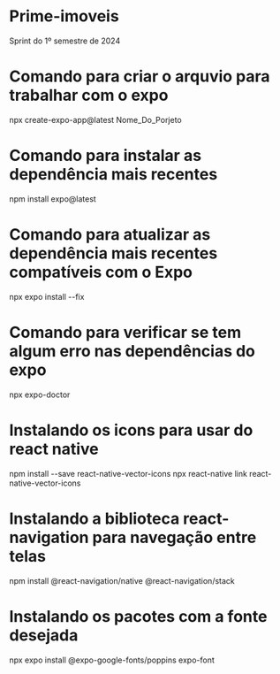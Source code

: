 # Prime-imoveis
 Sprint do 1º semestre de 2024

# Comando para criar o arquvio para trabalhar com o expo
npx create-expo-app@latest Nome_Do_Porjeto

# Comando para instalar as dependência mais recentes
npm install expo@latest

# Comando para atualizar as dependência mais recentes compatíveis com o Expo
npx expo install --fix

# Comando para verificar se tem algum erro nas dependências do expo
npx expo-doctor

# Instalando os icons para usar do react native
npm install --save react-native-vector-icons
npx react-native link react-native-vector-icons


# Instalando a biblioteca react-navigation para navegação entre telas
npm install @react-navigation/native @react-navigation/stack

# Instalando os pacotes com a fonte desejada
npx expo install @expo-google-fonts/poppins expo-font


